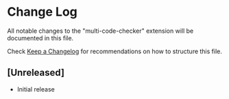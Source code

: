 # Change Log
All notable changes to the "multi-code-checker" extension will be documented in this file.

Check [Keep a Changelog](http://keepachangelog.com/) for recommendations on how to structure this file.

## [Unreleased]
- Initial release